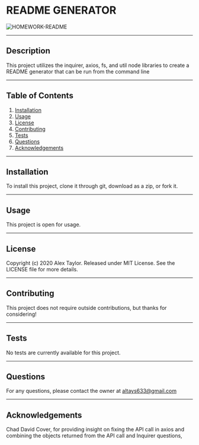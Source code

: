 
  # README GENERATOR
 
  ![HOMEWORK-README](https://img.shields.io/badge/HOMEWORK-README-blue)
  
  ***
  
  ## Description
  
  This project utilizes the inquirer, axios, fs, and util node libraries to create a README generator that can be run from the command line
  
  ***
  
  ## Table of Contents
  

  1. [Installation](#Installation)
  2. [Usage](#Usage)
  3. [License](#License)
  4. [Contributing](#Contributing)
  5. [Tests](#Tests)
  6. [Questions](#Questions)
  7. [Acknowledgements](#Acknowledgements)
  
  
  ***
  
  ## Installation
  
  To install this project, clone it through git, download as a zip, or fork it.
  
  ***
  
  ## Usage
  
  This project is open for usage.
  
  ***
  
  ## License
  
  Copyright (c) 2020 Alex Taylor.
  Released under MIT License. See the LICENSE file for more details.
  
  ***
  
  ## Contributing
  
  This project does not require outside contributions, but thanks for considering!
  
  ***
  
  ## Tests
  
  No tests are currently available for this project.
  
  ***
  
  ## Questions
  
  For any questions, please contact the owner at altays633@gmail.com
  
  ***
  
  ## Acknowledgements
  
  Chad David Cover, for providing insight on fixing the API call in axios and combining the objects returned from the API call and Inquirer questions, 
  